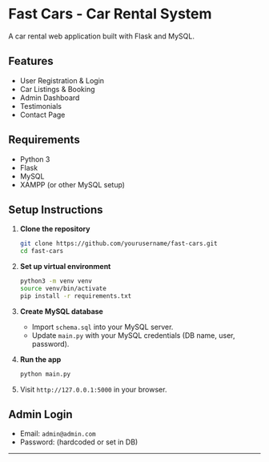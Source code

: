 
# Fast Cars - Car Rental System

A car rental web application built with Flask and MySQL.

## Features

- User Registration & Login  
- Car Listings & Booking  
- Admin Dashboard  
- Testimonials  
- Contact Page

## Requirements

- Python 3  
- Flask  
- MySQL  
- XAMPP (or other MySQL setup)

## Setup Instructions

1. **Clone the repository**
   ```bash
   git clone https://github.com/yourusername/fast-cars.git
   cd fast-cars
   ```

2. **Set up virtual environment**
   ```bash
   python3 -m venv venv
   source venv/bin/activate
   pip install -r requirements.txt
   ```

3. **Create MySQL database**
   - Import `schema.sql` into your MySQL server.
   - Update `main.py` with your MySQL credentials (DB name, user, password).

4. **Run the app**
   ```bash
   python main.py
   ```

5. Visit `http://127.0.0.1:5000` in your browser.

## Admin Login

- Email: `admin@admin.com`  
- Password: (hardcoded or set in DB)

---


```
